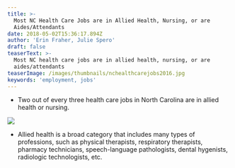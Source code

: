 ```yaml
---
title: >-
  Most NC Health Care Jobs are in Allied Health, Nursing, or are
  Aides/Attendants
date: 2018-05-02T15:36:17.894Z
author: 'Erin Fraher, Julie Spero'
draft: false
teaserText: >-
  Most NC health care jobs are in allied health, nursing, or are
  aides/attendants
teaserImage: /images/thumbnails/nchealthcarejobs2016.jpg
keywords: 'employment, jobs'
---
```


* Two out of every three health care jobs in North Carolina are in allied health or nursing.

![](/images/posts/nchealthcarejobs2016.jpg)

* Allied health is a broad category that includes many types of professions, such as physical therapists, respiratory therapists, pharmacy technicians, speech-language pathologists, dental hygenists, radiologic technologists, etc.
